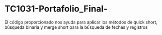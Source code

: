 # TC1031-Portafolio_Final-
El código proporcionado nos ayuda para aplicar los métodos de quick short, búsqueda binaria y merge short para la búsqueda de fechas y registros
